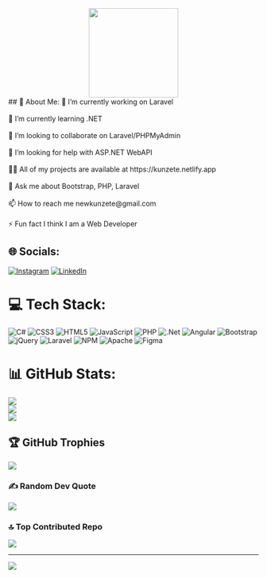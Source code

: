 <div id="header" align="center">
  <img src="https://i.giphy.com/media/v1.Y2lkPTc5MGI3NjExcDBwdGhqMmJjc3NlMTcxeWw2Y2h6bjNjODdrbm01c3J3d2dmNWVuMyZlcD12MV9pbnRlcm5hbF9naWZfYnlfaWQmY3Q9Zw/RbtJJPft2P7rcpbBdb/giphy.gif" width="180"/>
</div>
## 💫 About Me:
🔭 I’m currently working on Laravel<br><br>🌱 I’m currently learning .NET<br><br>👯 I’m looking to collaborate on Laravel/PHPMyAdmin<br><br>🤝 I’m looking for help with ASP.NET WebAPI<br><br>👨‍💻 All of my projects are available at https://kunzete.netlify.app<br><br>💬 Ask me about Bootstrap, PHP, Laravel<br><br>📫 How to reach me newkunzete@gmail.com<br><br>⚡ Fun fact I think I am a Web Developer


## 🌐 Socials:
[![Instagram](https://img.shields.io/badge/Instagram-%23E4405F.svg?logo=Instagram&logoColor=white)](https://instagram.com/_.its_me_mariooo._) [![LinkedIn](https://img.shields.io/badge/LinkedIn-%230077B5.svg?logo=linkedin&logoColor=white)](https://linkedin.com/in/mohtashimkhan17) 

# 💻 Tech Stack:
![C#](https://img.shields.io/badge/c%23-%23239120.svg?style=for-the-badge&logo=csharp&logoColor=white) ![CSS3](https://img.shields.io/badge/css3-%231572B6.svg?style=for-the-badge&logo=css3&logoColor=white) ![HTML5](https://img.shields.io/badge/html5-%23E34F26.svg?style=for-the-badge&logo=html5&logoColor=white) ![JavaScript](https://img.shields.io/badge/javascript-%23323330.svg?style=for-the-badge&logo=javascript&logoColor=%23F7DF1E) ![PHP](https://img.shields.io/badge/php-%23777BB4.svg?style=for-the-badge&logo=php&logoColor=white) ![.Net](https://img.shields.io/badge/.NET-5C2D91?style=for-the-badge&logo=.net&logoColor=white) ![Angular](https://img.shields.io/badge/angular-%23DD0031.svg?style=for-the-badge&logo=angular&logoColor=white) ![Bootstrap](https://img.shields.io/badge/bootstrap-%238511FA.svg?style=for-the-badge&logo=bootstrap&logoColor=white) ![jQuery](https://img.shields.io/badge/jquery-%230769AD.svg?style=for-the-badge&logo=jquery&logoColor=white) ![Laravel](https://img.shields.io/badge/laravel-%23FF2D20.svg?style=for-the-badge&logo=laravel&logoColor=white) ![NPM](https://img.shields.io/badge/NPM-%23CB3837.svg?style=for-the-badge&logo=npm&logoColor=white) ![Apache](https://img.shields.io/badge/apache-%23D42029.svg?style=for-the-badge&logo=apache&logoColor=white) ![Figma](https://img.shields.io/badge/figma-%23F24E1E.svg?style=for-the-badge&logo=figma&logoColor=white)
# 📊 GitHub Stats:
![](https://github-readme-stats.vercel.app/api?username=Kunzete&theme=dark&hide_border=true&include_all_commits=true&count_private=true)<br/>
![](https://github-readme-streak-stats.herokuapp.com/?user=Kunzete&theme=dark&hide_border=true)<br/>
![](https://github-readme-stats.vercel.app/api/top-langs/?username=Kunzete&theme=dark&hide_border=true&include_all_commits=true&count_private=true&layout=compact)

## 🏆 GitHub Trophies
![](https://github-profile-trophy.vercel.app/?username=Kunzete&theme=dark&no-frame=true&no-bg=true&margin-w=4)

### ✍️ Random Dev Quote
![](https://quotes-github-readme.vercel.app/api?type=horizontal&theme=radical)

### 🔝 Top Contributed Repo
![](https://github-contributor-stats.vercel.app/api?username=Kunzete&limit=5&theme=dark&combine_all_yearly_contributions=true)

---
[![](https://visitcount.itsvg.in/api?id=Kunzete&icon=0&color=12)](https://visitcount.itsvg.in)

<!-- Proudly created with GPRM ( https://gprm.itsvg.in ) -->
